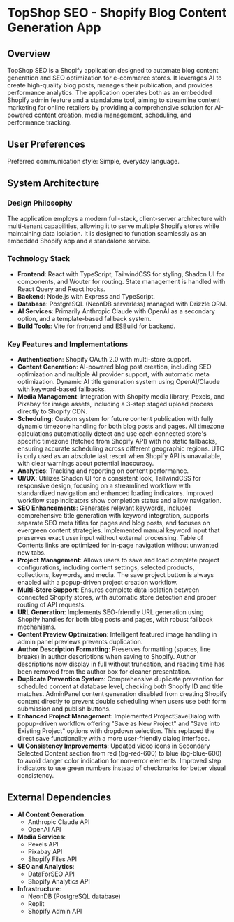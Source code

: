 # TopShop SEO - Shopify Blog Content Generation App

## Overview
TopShop SEO is a Shopify application designed to automate blog content generation and SEO optimization for e-commerce stores. It leverages AI to create high-quality blog posts, manages their publication, and provides performance analytics. The application operates both as an embedded Shopify admin feature and a standalone tool, aiming to streamline content marketing for online retailers by providing a comprehensive solution for AI-powered content creation, media management, scheduling, and performance tracking.

## User Preferences
Preferred communication style: Simple, everyday language.

## System Architecture

### Design Philosophy
The application employs a modern full-stack, client-server architecture with multi-tenant capabilities, allowing it to serve multiple Shopify stores while maintaining data isolation. It is designed to function seamlessly as an embedded Shopify app and a standalone service.

### Technology Stack
- **Frontend**: React with TypeScript, TailwindCSS for styling, Shadcn UI for components, and Wouter for routing. State management is handled with React Query and React hooks.
- **Backend**: Node.js with Express and TypeScript.
- **Database**: PostgreSQL (NeonDB serverless) managed with Drizzle ORM.
- **AI Services**: Primarily Anthropic Claude with OpenAI as a secondary option, and a template-based fallback system.
- **Build Tools**: Vite for frontend and ESBuild for backend.

### Key Features and Implementations
- **Authentication**: Shopify OAuth 2.0 with multi-store support.
- **Content Generation**: AI-powered blog post creation, including SEO optimization and multiple AI provider support, with automatic meta optimization. Dynamic AI title generation system using OpenAI/Claude with keyword-based fallbacks.
- **Media Management**: Integration with Shopify media library, Pexels, and Pixabay for image assets, including a 3-step staged upload process directly to Shopify CDN.
- **Scheduling**: Custom system for future content publication with fully dynamic timezone handling for both blog posts and pages. All timezone calculations automatically detect and use each connected store's specific timezone (fetched from Shopify API) with no static fallbacks, ensuring accurate scheduling across different geographic regions. UTC is only used as an absolute last resort when Shopify API is unavailable, with clear warnings about potential inaccuracy.
- **Analytics**: Tracking and reporting on content performance.
- **UI/UX**: Utilizes Shadcn UI for a consistent look, TailwindCSS for responsive design, focusing on a streamlined workflow with standardized navigation and enhanced loading indicators. Improved workflow step indicators show completion status and allow navigation.
- **SEO Enhancements**: Generates relevant keywords, includes comprehensive title generation with keyword integration, supports separate SEO meta titles for pages and blog posts, and focuses on evergreen content strategies. Implemented manual keyword input that preserves exact user input without external processing. Table of Contents links are optimized for in-page navigation without unwanted new tabs.
- **Project Management**: Allows users to save and load complete project configurations, including content settings, selected products, collections, keywords, and media. The save project button is always enabled with a popup-driven project creation workflow.
- **Multi-Store Support**: Ensures complete data isolation between connected Shopify stores, with automatic store detection and proper routing of API requests.
- **URL Generation**: Implements SEO-friendly URL generation using Shopify handles for both blog posts and pages, with robust fallback mechanisms.
- **Content Preview Optimization**: Intelligent featured image handling in admin panel previews prevents duplication.
- **Author Description Formatting**: Preserves formatting (spaces, line breaks) in author descriptions when saving to Shopify. Author descriptions now display in full without truncation, and reading time has been removed from the author box for cleaner presentation.
- **Duplicate Prevention System**: Comprehensive duplicate prevention for scheduled content at database level, checking both Shopify ID and title matches. AdminPanel content generation disabled from creating Shopify content directly to prevent double scheduling when users use both form submission and publish buttons.
- **Enhanced Project Management**: Implemented ProjectSaveDialog with popup-driven workflow offering "Save as New Project" and "Save into Existing Project" options with dropdown selection. This replaced the direct save functionality with a more user-friendly dialog interface.
- **UI Consistency Improvements**: Updated video icons in Secondary Selected Content section from red (bg-red-600) to blue (bg-blue-600) to avoid danger color indication for non-error elements. Improved step indicators to use green numbers instead of checkmarks for better visual consistency.

## External Dependencies

- **AI Content Generation**:
    - Anthropic Claude API
    - OpenAI API
- **Media Services**:
    - Pexels API
    - Pixabay API
    - Shopify Files API
- **SEO and Analytics**:
    - DataForSEO API
    - Shopify Analytics API
- **Infrastructure**:
    - NeonDB (PostgreSQL database)
    - Replit
    - Shopify Admin API